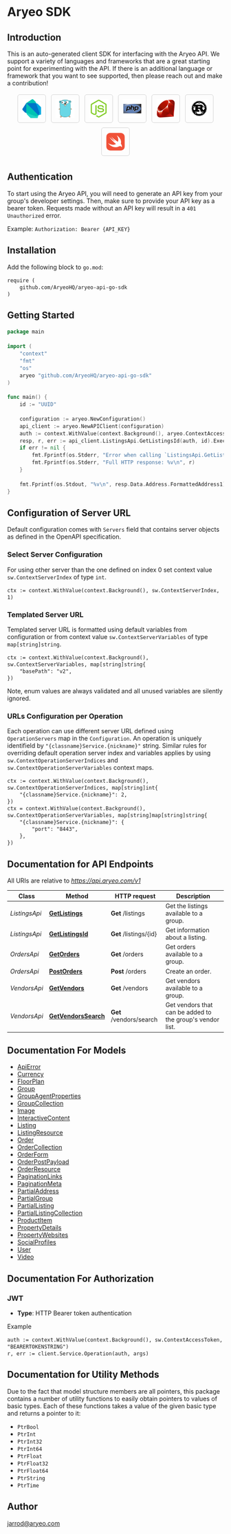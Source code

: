 # Aryeo SDK

## Introduction

This is an auto-generated client SDK for interfacing with the Aryeo API. We support a variety of languages and frameworks that are a great starting point for experimenting with the API. If there is an additional language or framework that you want to see supported, then please reach out and make a contribution!

<p align="center"> <a href="https://github.com/AryeoHQ/aryeo-api-dart-sdk"><img src="https://raw.githubusercontent.com/AryeoHQ/aryeo-api-docs/master/public/images/dart.svg" alt="Dart" width="44" style="padding:10px;border: 1px solid #d3d3d3;border-radius: 5px;margin:4px;"/></a> <a href="https://github.com/AryeoHQ/aryeo-api-go-sdk"><img src="https://raw.githubusercontent.com/AryeoHQ/aryeo-api-docs/master/public/images/go.svg" alt="Go" width="44" style="padding:10px;border: 1px solid #d3d3d3;border-radius: 5px;margin:4px;"/></a> <a href="https://github.com/AryeoHQ/aryeo-api-js-sdk"><img src="https://raw.githubusercontent.com/AryeoHQ/aryeo-api-docs/master/public/images/js.svg" alt="Node JS" width="44" style="padding:10px;border: 1px solid #d3d3d3;border-radius: 5px;margin:4px;"/></a> <a href="https://github.com/AryeoHQ/aryeo-api-php-sdk"><img src="https://raw.githubusercontent.com/AryeoHQ/aryeo-api-docs/master/public/images/php.svg" alt="PHP" width="44" style="padding:10px;border: 1px solid #d3d3d3;border-radius: 5px;margin:4px;"/></a> <a href="https://github.com/AryeoHQ/aryeo-api-ruby-sdk"><img src="https://raw.githubusercontent.com/AryeoHQ/aryeo-api-docs/master/public/images/ruby.svg" alt="Ruby" width="44" style="padding:10px;border: 1px solid #d3d3d3;border-radius: 5px;margin:4px;"/></a> <a href="https://github.com/AryeoHQ/aryeo-api-rust-sdk"><img src="https://raw.githubusercontent.com/AryeoHQ/aryeo-api-docs/master/public/images/rust.svg" alt="Rust" width="44" style="padding:10px;border: 1px solid #d3d3d3;border-radius: 5px;margin:4px;"/></a> <a href="https://github.com/AryeoHQ/aryeo-api-swift-sdk"><img src="https://raw.githubusercontent.com/AryeoHQ/aryeo-api-docs/master/public/images/swift.svg" alt="Swift" width="44" style="padding:10px;border: 1px solid #d3d3d3;border-radius: 5px;margin:4px;"/></a> </p>

## Authentication

To start using the Aryeo API, you will need to generate an API key from your group's developer settings. Then, make sure to provide your API key as a bearer token. Requests made without an API key will result in a `401 Unauthorized` error.

Example: `Authorization: Bearer {API_KEY}`

## Installation

Add the following block to `go.mod`:

```
require (
	github.com/AryeoHQ/aryeo-api-go-sdk
)
```

## Getting Started

```go
package main

import (
    "context"
    "fmt"
    "os"
    aryeo "github.com/AryeoHQ/aryeo-api-go-sdk"
)

func main() {
    id := "UUID"

    configuration := aryeo.NewConfiguration()
    api_client := aryeo.NewAPIClient(configuration)
    auth := context.WithValue(context.Background(), aryeo.ContextAccessToken, "API_KEY")
    resp, r, err := api_client.ListingsApi.GetListingsId(auth, id).Execute()
    if err != nil {
        fmt.Fprintf(os.Stderr, "Error when calling `ListingsApi.GetListingsId``: %v\n", err)
        fmt.Fprintf(os.Stderr, "Full HTTP response: %v\n", r)
    }
    
    fmt.Fprintf(os.Stdout, "%v\n", resp.Data.Address.FormattedAddress1)
}
```

## Configuration of Server URL

Default configuration comes with `Servers` field that contains server objects as defined in the OpenAPI specification.

### Select Server Configuration

For using other server than the one defined on index 0 set context value `sw.ContextServerIndex` of type `int`.

```golang
ctx := context.WithValue(context.Background(), sw.ContextServerIndex, 1)
```

### Templated Server URL

Templated server URL is formatted using default variables from configuration or from context value `sw.ContextServerVariables` of type `map[string]string`.

```golang
ctx := context.WithValue(context.Background(), sw.ContextServerVariables, map[string]string{
	"basePath": "v2",
})
```

Note, enum values are always validated and all unused variables are silently ignored.

### URLs Configuration per Operation

Each operation can use different server URL defined using `OperationServers` map in the `Configuration`.
An operation is uniquely identifield by `"{classname}Service.{nickname}"` string.
Similar rules for overriding default operation server index and variables applies by using `sw.ContextOperationServerIndices` and `sw.ContextOperationServerVariables` context maps.

```
ctx := context.WithValue(context.Background(), sw.ContextOperationServerIndices, map[string]int{
	"{classname}Service.{nickname}": 2,
})
ctx = context.WithValue(context.Background(), sw.ContextOperationServerVariables, map[string]map[string]string{
	"{classname}Service.{nickname}": {
		"port": "8443",
	},
})
```

## Documentation for API Endpoints

All URIs are relative to *https://api.aryeo.com/v1*

Class | Method | HTTP request | Description
------------ | ------------- | ------------- | -------------
*ListingsApi* | [**GetListings**](docs/ListingsApi.md#getlistings) | **Get** /listings | Get the listings available to a group.
*ListingsApi* | [**GetListingsId**](docs/ListingsApi.md#getlistingsid) | **Get** /listings/{id} | Get information about a listing.
*OrdersApi* | [**GetOrders**](docs/OrdersApi.md#getorders) | **Get** /orders | Get orders available to a group.
*OrdersApi* | [**PostOrders**](docs/OrdersApi.md#postorders) | **Post** /orders | Create an order.
*VendorsApi* | [**GetVendors**](docs/VendorsApi.md#getvendors) | **Get** /vendors | Get vendors available to a group.
*VendorsApi* | [**GetVendorsSearch**](docs/VendorsApi.md#getvendorssearch) | **Get** /vendors/search | Get vendors that can be added to the group&#39;s vendor list.


## Documentation For Models

 - [ApiError](docs/ApiError.md)
 - [Currency](docs/Currency.md)
 - [FloorPlan](docs/FloorPlan.md)
 - [Group](docs/Group.md)
 - [GroupAgentProperties](docs/GroupAgentProperties.md)
 - [GroupCollection](docs/GroupCollection.md)
 - [Image](docs/Image.md)
 - [InteractiveContent](docs/InteractiveContent.md)
 - [Listing](docs/Listing.md)
 - [ListingResource](docs/ListingResource.md)
 - [Order](docs/Order.md)
 - [OrderCollection](docs/OrderCollection.md)
 - [OrderForm](docs/OrderForm.md)
 - [OrderPostPayload](docs/OrderPostPayload.md)
 - [OrderResource](docs/OrderResource.md)
 - [PaginationLinks](docs/PaginationLinks.md)
 - [PaginationMeta](docs/PaginationMeta.md)
 - [PartialAddress](docs/PartialAddress.md)
 - [PartialGroup](docs/PartialGroup.md)
 - [PartialListing](docs/PartialListing.md)
 - [PartialListingCollection](docs/PartialListingCollection.md)
 - [ProductItem](docs/ProductItem.md)
 - [PropertyDetails](docs/PropertyDetails.md)
 - [PropertyWebsites](docs/PropertyWebsites.md)
 - [SocialProfiles](docs/SocialProfiles.md)
 - [User](docs/User.md)
 - [Video](docs/Video.md)


## Documentation For Authorization



### JWT

- **Type**: HTTP Bearer token authentication

Example

```golang
auth := context.WithValue(context.Background(), sw.ContextAccessToken, "BEARERTOKENSTRING")
r, err := client.Service.Operation(auth, args)
```


## Documentation for Utility Methods

Due to the fact that model structure members are all pointers, this package contains
a number of utility functions to easily obtain pointers to values of basic types.
Each of these functions takes a value of the given basic type and returns a pointer to it:

* `PtrBool`
* `PtrInt`
* `PtrInt32`
* `PtrInt64`
* `PtrFloat`
* `PtrFloat32`
* `PtrFloat64`
* `PtrString`
* `PtrTime`

## Author

jarrod@aryeo.com

